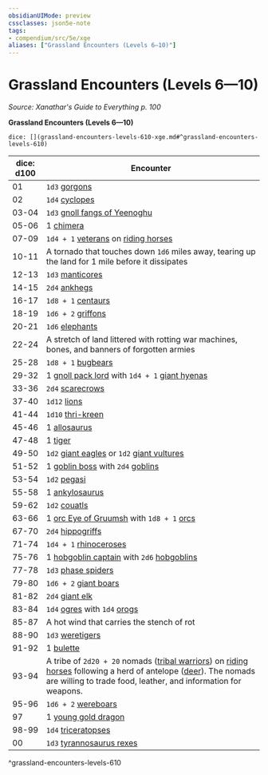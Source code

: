 ```yaml
---
obsidianUIMode: preview
cssclasses: json5e-note
tags:
- compendium/src/5e/xge
aliases: ["Grassland Encounters (Levels 6—10)"]
---
```

# Grassland Encounters (Levels 6—10)
*Source: Xanathar's Guide to Everything p. 100* 

**Grassland Encounters (Levels 6—10)**

`dice: [](grassland-encounters-levels-610-xge.md#^grassland-encounters-levels-610)`

| dice: d100 | Encounter |
|------------|-----------|
| 01 | `1d3` [gorgons](Mechanics/bestiary/monstrosity/gorgon.md) |
| 02 | `1d4` [cyclopes](Mechanics/bestiary/giant/cyclops.md) |
| 03-04 | `1d3` [gnoll fangs of Yeenoghu](Mechanics/bestiary/fiend/gnoll-fang-of-yeenoghu.md) |
| 05-06 | 1 [chimera](Mechanics/bestiary/monstrosity/chimera.md) |
| 07-09 | `1d4 + 1` [veterans](Mechanics/bestiary/humanoid/veteran.md) on [riding horses](Mechanics/bestiary/beast/riding-horse.md) |
| 10-11 | A tornado that touches down `1d6` miles away, tearing up the land for 1 mile before it dissipates |
| 12-13 | `1d3` [manticores](Mechanics/bestiary/monstrosity/manticore.md) |
| 14-15 | `2d4` [ankhegs](Mechanics/bestiary/monstrosity/ankheg.md) |
| 16-17 | `1d8 + 1` [centaurs](Mechanics/bestiary/monstrosity/centaur.md) |
| 18-19 | `1d6 + 2` [griffons](Mechanics/bestiary/monstrosity/griffon.md) |
| 20-21 | `1d6` [elephants](Mechanics/bestiary/beast/elephant.md) |
| 22-24 | A stretch of land littered with rotting war machines, bones, and banners of forgotten armies |
| 25-28 | `1d8 + 1` [bugbears](Mechanics/bestiary/humanoid/bugbear.md) |
| 29-32 | 1 [gnoll pack lord](Mechanics/bestiary/humanoid/gnoll-pack-lord.md) with `1d4 + 1` [giant hyenas](Mechanics/bestiary/beast/giant-hyena.md) |
| 33-36 | `2d4` [scarecrows](Mechanics/bestiary/construct/scarecrow.md) |
| 37-40 | `1d12` [lions](Mechanics/bestiary/beast/lion.md) |
| 41-44 | `1d10` [thri-kreen](Mechanics/bestiary/humanoid/thri-kreen.md) |
| 45-46 | 1 [allosaurus](Mechanics/bestiary/beast/allosaurus.md) |
| 47-48 | 1 [tiger](Mechanics/bestiary/beast/tiger.md) |
| 49-50 | `1d2` [giant eagles](Mechanics/bestiary/beast/giant-eagle.md) or `1d2` [giant vultures](Mechanics/bestiary/beast/giant-vulture.md) |
| 51-52 | 1 [goblin boss](Mechanics/bestiary/humanoid/goblin-boss.md) with `2d4` [goblins](Mechanics/bestiary/humanoid/goblin.md) |
| 53-54 | `1d2` [pegasi](Mechanics/bestiary/celestial/pegasus.md) |
| 55-58 | 1 [ankylosaurus](Mechanics/bestiary/beast/ankylosaurus.md) |
| 59-62 | `1d2` [couatls](Mechanics/bestiary/celestial/couatl.md) |
| 63-66 | 1 [orc Eye of Gruumsh](Mechanics/bestiary/humanoid/orc-eye-of-gruumsh.md) with `1d8 + 1` [orcs](Mechanics/bestiary/humanoid/orc.md) |
| 67-70 | `2d4` [hippogriffs](Mechanics/bestiary/monstrosity/hippogriff.md) |
| 71-74 | `1d4 + 1` [rhinoceroses](Mechanics/bestiary/beast/rhinoceros.md) |
| 75-76 | 1 [hobgoblin captain](Mechanics/bestiary/humanoid/hobgoblin-captain.md) with `2d6` [hobgoblins](Mechanics/bestiary/humanoid/hobgoblin.md) |
| 77-78 | `1d3` [phase spiders](Mechanics/bestiary/monstrosity/phase-spider.md) |
| 79-80 | `1d6 + 2` [giant boars](Mechanics/bestiary/beast/giant-boar.md) |
| 81-82 | `2d4` [giant elk](Mechanics/bestiary/beast/giant-elk.md) |
| 83-84 | `1d4` [ogres](Mechanics/bestiary/giant/ogre.md) with `1d4` [orogs](Mechanics/bestiary/humanoid/orog.md) |
| 85-87 | A hot wind that carries the stench of rot |
| 88-90 | `1d3` [weretigers](Mechanics/bestiary/humanoid/weretiger.md) |
| 91-92 | 1 [bulette](Mechanics/bestiary/monstrosity/bulette.md) |
| 93-94 | A tribe of `2d20 + 20` nomads ([tribal warriors](Mechanics/bestiary/humanoid/tribal-warrior.md)) on [riding horses](Mechanics/bestiary/beast/riding-horse.md) following a herd of antelope ([deer](Mechanics/bestiary/beast/deer.md)). The nomads are willing to trade food, leather, and information for weapons. |
| 95-96 | `1d6 + 2` [wereboars](Mechanics/bestiary/humanoid/wereboar.md) |
| 97 | 1 [young gold dragon](Mechanics/bestiary/dragon/young-gold-dragon.md) |
| 98-99 | `1d4` [triceratopses](Mechanics/bestiary/beast/triceratops.md) |
| 00 | `1d3` [tyrannosaurus rexes](Mechanics/bestiary/beast/tyrannosaurus-rex.md) |
^grassland-encounters-levels-610